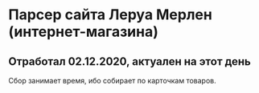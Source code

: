 # Парсер сайта Леруа Мерлен (интернет-магазина)

## Отработал 02.12.2020, актуален на этот день

Сбор занимает время, ибо собирает по карточкам товаров.
